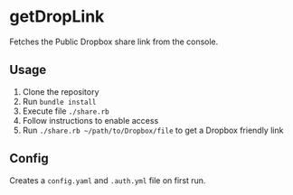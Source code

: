 # getDropLink #

Fetches the Public Dropbox share link from the console.

## Usage

1. Clone the repository
2. Run `bundle install`
3. Execute file `./share.rb`
4. Follow instructions to enable access
5. Run `./share.rb ~/path/to/Dropbox/file` to get a Dropbox friendly link

## Config

Creates a `config.yaml` and `.auth.yml` file on first run.
